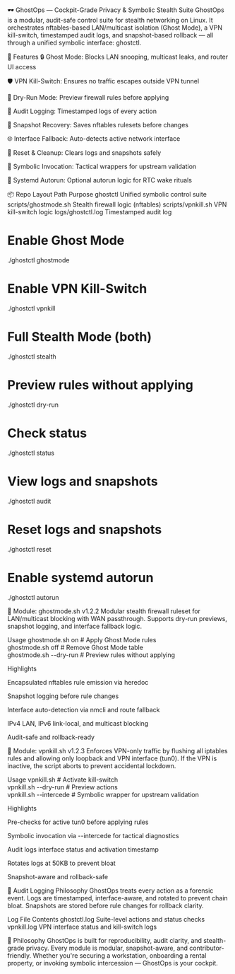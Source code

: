 🕶️ GhostOps — Cockpit-Grade Privacy & Symbolic Stealth Suite
GhostOps is a modular, audit-safe control suite for stealth networking on Linux. It orchestrates nftables-based LAN/multicast isolation (Ghost Mode), a VPN kill-switch, timestamped audit logs, and snapshot-based rollback — all through a unified symbolic interface: ghostctl.

🚀 Features
🔒 Ghost Mode: Blocks LAN snooping, multicast leaks, and router UI access

🛡️ VPN Kill-Switch: Ensures no traffic escapes outside VPN tunnel

🧪 Dry-Run Mode: Preview firewall rules before applying

🧾 Audit Logging: Timestamped logs of every action

🧯 Snapshot Recovery: Saves nftables rulesets before changes

🌐 Interface Fallback: Auto-detects active network interface

🧹 Reset & Cleanup: Clears logs and snapshots safely

🧠 Symbolic Invocation: Tactical wrappers for upstream validation

🔁 Systemd Autorun: Optional autorun logic for RTC wake rituals

📦 Repo Layout
Path	Purpose
ghostctl	Unified symbolic control suite
scripts/ghostmode.sh	Stealth firewall logic (nftables)
scripts/vpnkill.sh	VPN kill-switch logic
logs/ghostctl.log	Timestamped audit log
# Enable Ghost Mode
./ghostctl ghostmode

# Enable VPN Kill-Switch
./ghostctl vpnkill

# Full Stealth Mode (both)
./ghostctl stealth

# Preview rules without applying
./ghostctl dry-run

# Check status
./ghostctl status

# View logs and snapshots
./ghostctl audit

# Reset logs and snapshots
./ghostctl reset

# Enable systemd autorun
./ghostctl autorun

🔧 Module: ghostmode.sh v1.2.2
Modular stealth firewall ruleset for LAN/multicast blocking with WAN passthrough. Supports dry-run previews, snapshot logging, and interface fallback logic.

Usage
ghostmode.sh on         # Apply Ghost Mode rules  
ghostmode.sh off        # Remove Ghost Mode table  
ghostmode.sh --dry-run  # Preview rules without applying  

Highlights

Encapsulated nftables rule emission via heredoc

Snapshot logging before rule changes

Interface auto-detection via nmcli and route fallback

IPv4 LAN, IPv6 link-local, and multicast blocking

Audit-safe and rollback-ready

🔐 Module: vpnkill.sh v1.2.3
Enforces VPN-only traffic by flushing all iptables rules and allowing only loopback and VPN interface (tun0). If the VPN is inactive, the script aborts to prevent accidental lockdown.

Usage
vpnkill.sh               # Activate kill-switch  
vpnkill.sh --dry-run     # Preview actions  
vpnkill.sh --intercede   # Symbolic wrapper for upstream validation  

Highlights

Pre-checks for active tun0 before applying rules

Symbolic invocation via --intercede for tactical diagnostics

Audit logs interface status and activation timestamp

Rotates logs at 50KB to prevent bloat

Snapshot-aware and rollback-safe

🧾 Audit Logging Philosophy
GhostOps treats every action as a forensic event. Logs are timestamped, interface-aware, and rotated to prevent chain bloat. Snapshots are stored before rule changes for rollback clarity.

Log File	Contents
ghostctl.log	Suite-level actions and status checks
vpnkill.log	VPN interface status and kill-switch logs

🧭 Philosophy
GhostOps is built for reproducibility, audit clarity, and stealth-grade privacy. Every module is modular, snapshot-aware, and contributor-friendly. Whether you're securing a workstation, onboarding a rental property, or invoking symbolic intercession — GhostOps is your cockpit.
